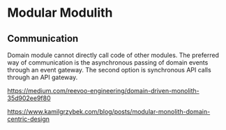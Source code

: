 # Modular Modulith

## Communication

Domain module cannot directly call code of other modules. The preferred way of communication is the asynchronous 
passing of domain events through an event gateway. The second option is synchronous API calls through an API gateway.


https://medium.com/reevoo-engineering/domain-driven-monolith-35d902ee9f80

https://www.kamilgrzybek.com/blog/posts/modular-monolith-domain-centric-design

